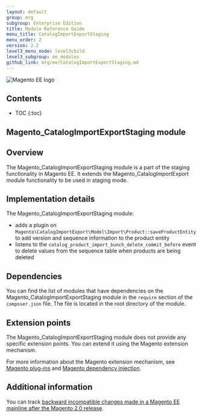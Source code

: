 ```yaml
---
layout: default
group: mrg
subgroup: Enterprise Edition
title: Module Reference Guide
menu_title: CatalogImportExportStaging
menu_order: 2
version: 2.2
level3_menu_node: level3child
level3_subgroup: ee_modules
github_link: mrg/ee/CatalogImportExportStaging.md
---
```


![Magento EE logo]({{site.baseurl}}common/images/ee-only_large.png)

<h2>Contents</h2>

* TOC
{:toc}

## Magento_CatalogImportExportStaging module

## Overview

The Magento_CatalogImportExportStaging module is a part of the staging functionality in Magento EE. It extends the Magento_CatalogImportExport module functionality to be used in staging mode.

## Implementation details

The Magento_CatalogImportExportStaging module:

 * adds a plugin on `Magento\CatalogImportExport\Model\Import\Product::saveProductEntity` to add version and sequence information to the product entity
 * listens to the `catalog_product_import_bunch_delete_commit_before` event to delete values from the sequence table when products are being deleted

## Dependencies

You can find the list of modules that have dependencies on the Magento_CatalogImportExportStaging module in the `require` section of the `composer.json` file. The file is located in the root directory of the module.

## Extension points

The Magento_CatalogImportExportStaging module does not provide any specific extension points. You can extend it using the Magento extension mechanism.

For more information about the Magento extension mechanism, see [Magento plug-ins](http://devdocs.magento.com/guides/v2.0/mrg/plugins.html) and [Magento dependency injection](http://devdocs.magento.com/guides/v2.0/mrg/depend-inj.html).

## Additional information

You can track [backward incompatible changes made in a Magento EE mainline after the Magento 2.0 release](http://devdocs.magento.com/guides/v2.0/release-notes/changes/ee_changes.html).
